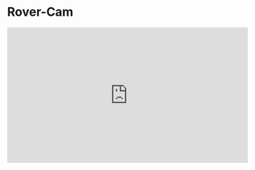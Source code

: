 # Rover-Cam

<iframe width="560" height="315" src="https://www.youtube-nocookie.com/embed/_9ljmr4q4M4" title="YouTube video player" frameborder="0" allow="accelerometer; autoplay; clipboard-write; encrypted-media; gyroscope; picture-in-picture" allowfullscreen></iframe>
